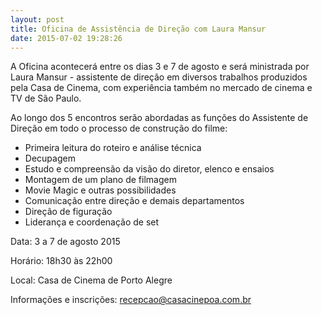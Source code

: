 ```yaml
---
layout: post
title: Oficina de Assistência de Direção com Laura Mansur
date: 2015-07-02 19:28:26
---
```

A Oficina acontecerá entre os dias 3 e 7 de agosto e será ministrada por Laura Mansur - assistente de direção em diversos trabalhos produzidos pela Casa de Cinema, com experiência também no mercado de cinema e TV de São Paulo.

Ao longo dos 5 encontros serão abordadas as funções do Assistente de Direção em todo o processo de construção do filme:

* Primeira leitura do roteiro e análise técnica
* Decupagem
* Estudo e compreensão da visão do diretor, elenco e ensaios
* Montagem de um plano de filmagem
* Movie Magic e outras possibilidades
* Comunicação entre direção e demais departamentos
* Direção de figuração
* Liderança e coordenação de set

Data: 3 a 7 de agosto 2015

Horário: 18h30 às 22h00

Local: Casa de Cinema de Porto Alegre

Informações e inscrições: recepcao@casacinepoa.com.br